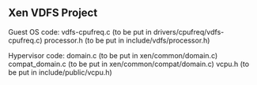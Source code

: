 Xen VDFS Project
----------------
Guest OS code:
vdfs-cpufreq.c		(to be put in drivers/cpufreq/vdfs-cpufreq.c)
processor.h		(to be put in include/vdfs/processor.h)

Hypervisor code:
domain.c		(to be put in xen/common/domain.c)
compat_domain.c		(to be put in xen/common/compat/domain.c)
vcpu.h			(to be put in include/public/vcpu.h)

